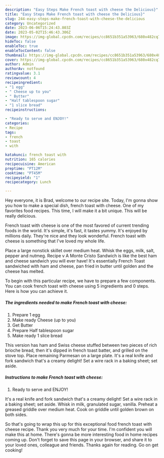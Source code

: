 ```yaml
---
description: "Easy Steps Make French toast with cheese the Delicious}"
title: "Easy Steps Make French toast with cheese the Delicious}"
slug: 244-easy-steps-make-french-toast-with-cheese-the-delicious
category: Uncategorized
date: 2023-06-06T15:24:43.803Z
date: 2023-05-02T15:46:43.306Z
image: https://img-global.cpcdn.com/recipes/cc8651b351a53963/680x482cq70/french-toast-with-cheese-recipe-main-photo.jpg
hideToc: false
enableToc: true
enableTocContent: false
thumbnail: https://img-global.cpcdn.com/recipes/cc8651b351a53963/680x482cq70/french-toast-with-cheese-recipe-main-photo.jpg
cover: https://img-global.cpcdn.com/recipes/cc8651b351a53963/680x482cq70/french-toast-with-cheese-recipe-main-photo.jpg
author: Admin
authorAv: notfound
ratingvalue: 3.1
reviewcount: 4
recipeingredient:
- "1 egg"
- " Cheese up to you"
- " Butter"
- "Half tablespoon sugar"
- "1 slice bread"
recipeinstructions:

- "Ready to serve and ENJOY!"
categories:
- Recipe
tags:
- french
- toast
- with

katakunci: french toast with 
nutrition: 165 calories
recipecuisine: American
preptime: "PT12M"
cooktime: "PT45M"
recipeyield: "1"
recipecategory: Lunch

---
```



Hey everyone, it is Brad, welcome to our recipe site. Today, I'm gonna show you how to make a special dish, french toast with cheese. One of my favorites food recipes. This time, I will make it a bit unique. This will be really delicious.

French toast with cheese is one of the most favored of current trending foods in the world. It's simple, it's fast, it tastes yummy. It's enjoyed by millions daily. They're nice and they look wonderful. French toast with cheese is something that I've loved my whole life.

Place a large nonstick skillet over medium heat. Whisk the eggs, milk, salt, pepper and nutmeg. Recipe v A Monte Cristo Sandwich is like the best ham and cheese sandwich you will ever have! It&#39;s essentially French Toast sandwiched with ham and cheese, pan fried in butter until golden and the cheese has melted.


To begin with this particular recipe, we have to prepare a few components. You can cook french toast with cheese using 5 ingredients and 0 steps. Here is how you can achieve it.

<!--inarticleads1-->

##### The ingredients needed to make French toast with cheese:

1. Prepare 1 egg
1. Make ready  Cheese (up to you)
1. Get  Butter
1. Prepare Half tablespoon sugar
1. Make ready 1 slice bread


This version has ham and Swiss cheese stuffed between two pieces of rich brioche bread, then it&#39;s dipped in french toast batter, and grilled on the stove top. Place remaining Parmesan on a large plate. It&#39;s a real knife and fork sandwich that&#39;s a creamy delight! Set a wire rack in a baking sheet; set aside. 

<!--inarticleads2-->

##### Instructions to make French toast with cheese:


1. Ready to serve and ENJOY!

It&#39;s a real knife and fork sandwich that&#39;s a creamy delight! Set a wire rack in a baking sheet; set aside. Whisk in milk, granulated sugar, vanilla. Preheat a greased griddle over medium heat. Cook on griddle until golden brown on both sides. 

So that's going to wrap this up for this exceptional food french toast with cheese recipe. Thank you very much for your time. I'm confident you will make this at home. There's gonna be more interesting food in home recipes coming up. Don't forget to save this page in your browser, and share it to your loved ones, colleague and friends. Thanks again for reading. Go on get cooking!
